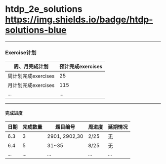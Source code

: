 # htdp_2e_solutions https://img.shields.io/badge/htdp-solutions-blue 


---------------------------------------------------------

### Exercise计划

| 周、月完成计划      | 预计完成exercises |
| ------------------- | ----------------- |
| 周计划完成exercises | 25                |
| 月计划完成exercises | 115               |
| ...                 | ...               |



--------------------------------------------------------------------------------------

#### 完成进度

| 日期 | 完成数量 | 题目编号 | 周进度 | 延期情况 |
| ---- | -------- | -------- | -------- | -------- |
| 6.3  | 3        | 2901, 2902,30 | 2/25 | 无 |
| 6.4  | 5         |31~35    |8/25    |无    |
| ... | ... | ... | ... | ... |

